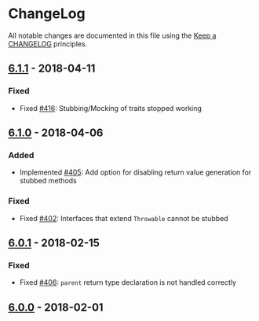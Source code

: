 # ChangeLog

All notable changes are documented in this file using the [Keep a CHANGELOG](https://keepachangelog.com/) principles.

## [6.1.1] - 2018-04-11

### Fixed

* Fixed [#416](https://github.com/sebastianbergmann/phpunit-mock-objects/pull/416): Stubbing/Mocking of traits stopped working

## [6.1.0] - 2018-04-06

### Added

* Implemented [#405](https://github.com/sebastianbergmann/phpunit-mock-objects/pull/405): Add option for disabling return value generation for stubbed methods

### Fixed

* Fixed [#402](https://github.com/sebastianbergmann/phpunit-mock-objects/pull/402): Interfaces that extend `Throwable` cannot be stubbed

## [6.0.1] - 2018-02-15

### Fixed

* Fixed [#406](https://github.com/sebastianbergmann/phpunit-mock-objects/issues/406): `parent` return type declaration is not handled correctly

## [6.0.0] - 2018-02-01

[6.1.1]: https://github.com/sebastianbergmann/phpunit-mock-objects/compare/6.1.0...6.1.1
[6.1.0]: https://github.com/sebastianbergmann/phpunit-mock-objects/compare/6.0...6.1.0
[6.0.1]: https://github.com/sebastianbergmann/phpunit-mock-objects/compare/6.0.0...6.0.1
[6.0.0]: https://github.com/sebastianbergmann/phpunit-mock-objects/compare/5.0...6.0.0

